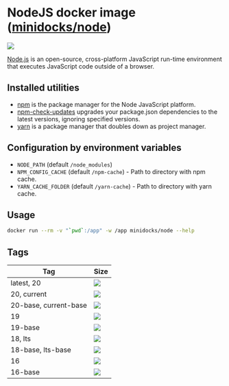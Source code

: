 NodeJS docker image ([minidocks/node](https://hub.docker.com/r/minidocks/node))
===============================================================================

![](https://upload.wikimedia.org/wikipedia/commons/thumb/d/d9/Node.js_logo.svg/170px-Node.js_logo.svg.png)

[Node.js](https://nodejs.org) is an open-source, cross-platform JavaScript
run-time environment that executes JavaScript code outside of a browser.

Installed utilities
-------------------

- [npm](https://docs.npmjs.com/cli/npm) is the package manager for the Node
  JavaScript platform.
- [npm-check-updates](https://github.com/raineorshine/npm-check-updates)
  upgrades your package.json dependencies to the latest versions, ignoring
  specified versions.
- [yarn](https://yarnpkg.com/) is a package manager that doubles down as project
  manager.

Configuration by environment variables
--------------------------------------

- `NODE_PATH` (default `/node_modules`)
- `NPM_CONFIG_CACHE` (default `/npm-cache`) - Path to directory with npm cache.
- `YARN_CACHE_FOLDER` (default `/yarn-cache`) - Path to directory with yarn
  cache.

Usage
-----

```bash
docker run --rm -v "`pwd`:/app" -w /app minidocks/node --help
```

Tags
----

| Tag                   | Size                                                                                                              |
|-----------------------|-------------------------------------------------------------------------------------------------------------------|
| latest, 20            | [![](https://img.shields.io/docker/image-size/minidocks/node/latest?style=flat-square&logo=docker&label=size)]()  |
| 20, current           | [![](https://img.shields.io/docker/image-size/minidocks/node/20?style=flat-square&logo=docker&label=size)]()      |
| 20-base, current-base | [![](https://img.shields.io/docker/image-size/minidocks/node/20-base?style=flat-square&logo=docker&label=size)]() |
| 19                    | [![](https://img.shields.io/docker/image-size/minidocks/node/19?style=flat-square&logo=docker&label=size)]()      |
| 19-base               | [![](https://img.shields.io/docker/image-size/minidocks/node/19-base?style=flat-square&logo=docker&label=size)]() |
| 18, lts               | [![](https://img.shields.io/docker/image-size/minidocks/node/latest?style=flat-square&logo=docker&label=size)]()  |
| 18-base, lts-base     | [![](https://img.shields.io/docker/image-size/minidocks/node/18-base?style=flat-square&logo=docker&label=size)]() |
| 16                    | [![](https://img.shields.io/docker/image-size/minidocks/node/16?style=flat-square&logo=docker&label=size)]()      |
| 16-base               | [![](https://img.shields.io/docker/image-size/minidocks/node/16-base?style=flat-square&logo=docker&label=size)]() |
